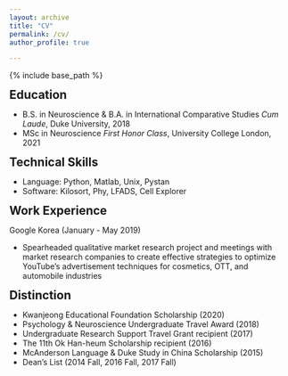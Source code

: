```yaml
---
layout: archive
title: "CV"
permalink: /cv/
author_profile: true

---
```

<style type='text/css'>
h2, h3, h4, h5, h6 {margin: 0;}
.br {display: block; margin-bottom: 0em; margin: 0;} 
</style>

{% include base_path %}

## Education 
  - B.S. in Neuroscience & B.A. in International Comparative Studies *Cum Laude*, Duke University, 2018
  - MSc in Neuroscience *First Honor Class*, University College London, 2021

## Technical Skills 
  - Language: Python, Matlab, Unix, Pystan
  - Software: Kilosort, Phy, LFADS, Cell Explorer

## Work Experience  
  Google Korea (January - May 2019) 
  - Spearheaded qualitative market research project and meetings with market research companies to create effective strategies to optimize YouTube’s advertisement techniques for cosmetics, OTT, and automobile industries

## Distinction 
  - Kwanjeong Educational Foundation Scholarship (2020)
  - Psychology & Neuroscience Undergraduate Travel Award (2018)
  - Undergraduate Research Support Travel Grant recipient (2017)
  - The 11th Ok Han-heum Scholarship recipient (2016)
  - McAnderson Language & Duke Study in China Scholarship (2015)
  - Dean’s List (2014 Fall, 2016 Fall, 2017 Fall)

